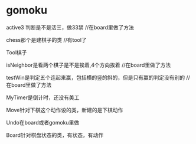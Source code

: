 # gomoku
active3 判断是不是活三，做33禁
//在board里做了方法

chess那个是建棋子的类
//有tool了

Tool棋子

isNeighbor是看两个棋子是不是挨着,4个方向挨着
//在board里做了方法

testWin是判定五个连起来赢，包括横的竖的斜的，但是只有赢的判定没有别的
//在board里做了方法

MyTimer是倒计时，还没有美工

Move针对下棋这个动作设的类，新建的是下棋动作

Undo在board或者gomoku里做

Board针对棋盘状态的类，有状态，有动作

